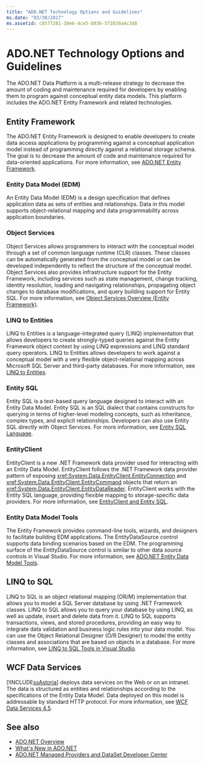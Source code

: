 ```yaml
---
title: "ADO.NET Technology Options and Guidelines"
ms.date: "03/30/2017"
ms.assetid: c8577281-38e6-4ce5-b036-572039a4c3d8
---
```

# ADO.NET Technology Options and Guidelines
The ADO.NET Data Platform is a multi-release strategy to decrease the amount of coding and maintenance required for developers by enabling them to program against conceptual entity data models. This platform includes the ADO.NET Entity Framework and related technologies.  
  
## Entity Framework  
 The ADO.NET Entity Framework is designed to enable developers to create data access applications by programming against a conceptual application model instead of programming directly against a relational storage schema. The goal is to decrease the amount of code and maintenance required for data-oriented applications. For more information, see [ADO.NET Entity Framework](../../../../docs/framework/data/adonet/ef/index.md).  
  
### Entity Data Model (EDM)  
 An Entity Data Model (EDM) is a design specification that defines application data as sets of entities and relationships. Data in this model supports object-relational mapping and data programmability across application boundaries.  
  
### Object Services  
 Object Services allows programmers to interact with the conceptual model through a set of common language runtime (CLR) classes. These classes can be automatically generated from the conceptual model or can be developed independently to reflect the structure of the conceptual model. Object Services also provides infrastructure support for the Entity Framework, including services such as state management, change tracking, identity resolution, loading and navigating relationships, propagating object changes to database modifications, and query building support for Entity SQL. For more information, see [Object Services Overview (Entity Framework)](https://docs.microsoft.com/previous-versions/bb386871(v=vs.100)).  
  
### LINQ to Entities  
 LINQ to Entities is a language-integrated query (LINQ) implementation that allows developers to create strongly-typed queries against the Entity Framework object context by using LINQ expressions and LINQ standard query operators. LINQ to Entities allows developers to work against a conceptual model with a very flexible object-relational mapping across Microsoft SQL Server and third-party databases. For more information, see [LINQ to Entities](../../../../docs/framework/data/adonet/ef/language-reference/linq-to-entities.md).  
  
### Entity SQL  
 Entity SQL is a text-based query language designed to interact with an Entity Data Model. Entity SQL is an SQL dialect that contains constructs for querying in terms of higher-level modeling concepts, such as inheritance, complex types, and explicit relationships. Developers can also use Entity SQL directly with Object Services. For more information, see [Entity SQL Language](../../../../docs/framework/data/adonet/ef/language-reference/entity-sql-language.md).  
  
### EntityClient  
 EntityClient is a new .NET Framework data provider used for interacting with an Entity Data Model. EntityClient follows the .NET Framework data provider pattern of exposing <xref:System.Data.EntityClient.EntityConnection> and <xref:System.Data.EntityClient.EntityCommand> objects that return an <xref:System.Data.EntityClient.EntityDataReader>. EntityClient works with the Entity SQL language, providing flexible mapping to storage-specific data providers. For more information, see [EntityClient and Entity SQL](https://msdn.microsoft.com/library/49202ab9-ac98-4b4b-a05c-140e422bf527).  
  
### Entity Data Model Tools  
 The Entity Framework provides command-line tools, wizards, and designers to facilitate building EDM applications. The EntityDataSource control supports data binding scenarios based on the EDM. The programming surface of the EntityDataSource control is similar to other data source controls in Visual Studio. For more information, see [ADO.NET Entity Data Model Tools](https://docs.microsoft.com/previous-versions/dotnet/netframework-4.0/bb399249(v=vs.100)).  
  
## LINQ to SQL  
 LINQ to SQL is an object relational mapping (OR/M) implementation that allows you to model a SQL Server database by using .NET Framework classes. LINQ to SQL allows you to query your database by using LINQ, as well as update, insert and delete data from it. LINQ to SQL supports transactions, views, and stored procedures, providing an easy way to integrate data validation and business logic rules into your data model. You can use the Object Relational Designer (O/R Designer) to model the entity classes and associations that are based on objects in a database. For more information, see [LINQ to SQL Tools in Visual Studio](/visualstudio/data-tools/linq-to-sql-tools-in-visual-studio2).  
  
## WCF Data Services  
 [!INCLUDE[ssAstoria](../../../../includes/ssastoria-md.md)] deploys data services on the Web or on an intranet. The data is structured as entities and relationships according to the specifications of the Entity Data Model. Data deployed on this model is addressable by standard HTTP protocol. For more information, see [WCF Data Services 4.5](../../../../docs/framework/data/wcf/index.md).  
  
## See also
- [ADO.NET Overview](../../../../docs/framework/data/adonet/ado-net-overview.md)
- [What's New in ADO.NET](../../../../docs/framework/data/adonet/whats-new.md)
- [ADO.NET Managed Providers and DataSet Developer Center](https://go.microsoft.com/fwlink/?LinkId=217917)
